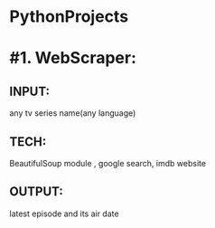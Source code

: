 # PythonProjects
#1. WebScraper: 
===============
INPUT: 
--------
any tv series name(any language)

TECH: 
-------
BeautifulSoup module , google search, imdb website

OUTPUT:
--------
latest episode and its air date
               
